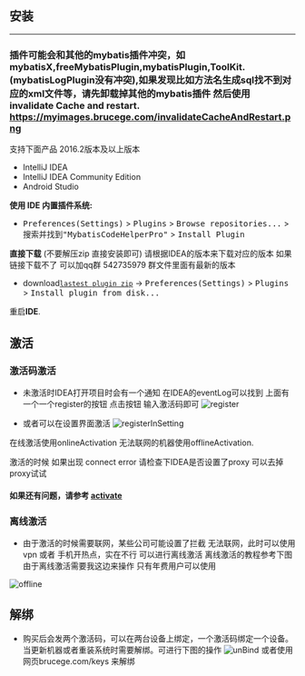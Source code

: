 
## 安装
----

### 插件可能会和其他的mybatis插件冲突，如 mybatisX,freeMybatisPlugin,mybatisPlugin,ToolKit.(mybatisLogPlugin没有冲突),如果发现比如方法名生成sql找不到对应的xml文件等，请先卸载掉其他的mybatis插件 然后使用 invalidate Cache and restart. https://myimages.brucege.com/invalidateCacheAndRestart.png



支持下面产品 2016.2版本及以上版本

- IntelliJ IDEA
- IntelliJ IDEA Community Edition
- Android Studio

**使用 IDE 内置插件系统:**
- <kbd>Preferences(Settings)</kbd> > <kbd>Plugins</kbd> > <kbd>Browse repositories...</kbd> > <kbd>搜索并找到"MybatisCodeHelperPro"</kbd> > <kbd>Install Plugin</kbd>

**直接下载** (不要解压zip 直接安装即可) 请根据IDEA的版本来下载对应的版本 
如果链接下载不了 可以加qq群 542735979 群文件里面有最新的版本
- download[`lastest plugin zip`](https://plugins.jetbrains.com/plugin/9837-mybatiscodehelperpro) -> <kbd>Preferences(Settings)</kbd> > <kbd>Plugins</kbd> > <kbd>Install plugin from disk...</kbd>


重启**IDE**.


## 激活

### 激活码激活

- 未激活时IDEA打开项目时会有一个通知 在IDEA的eventLog可以找到 上面有一个一个register的按钮 点击按钮 输入激活码即可
![register](https://myimages.brucege.com/register_new.gif)

- 或者可以在设置界面激活
![registerInSetting](https://myimages.brucege.com/registerInSettings.png)

在线激活使用onlineActivation 无法联网的机器使用offlineActivation.

激活的时候 如果出现 connect error 请检查下IDEA是否设置了proxy 可以去掉proxy试试  

#### 如果还有问题，请参考 [activate](/activate) 


### 离线激活

- 由于激活的时候需要联网，某些公司可能设置了拦截 无法联网，此时可以使用vpn 或者 手机开热点，实在不行 可以进行离线激活 离线激活的教程参考下图  由于离线激活需要我这边来操作 只有年费用户可以使用 

![offline](https://myimages.brucege.com/offlineActivation.png)



## 解绑

- 购买后会发两个激活码，可以在两台设备上绑定，一个激活码绑定一个设备。当更新机器或者重装系统时需要解绑。可进行下图的操作
![unBind](https://myimages.brucege.com/unBind.png)
或者使用网页brucege.com/keys 来解绑
